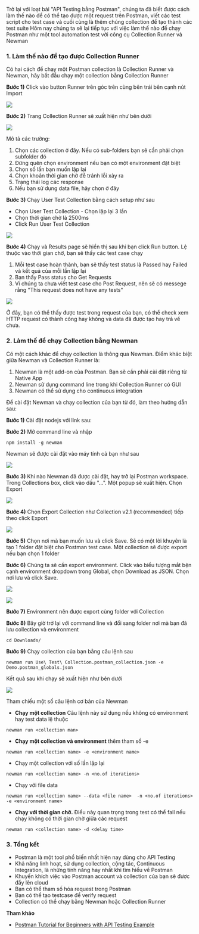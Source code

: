 Trở lại với loạt bài "API Testing bằng Postman", chúng ta đã biết được cách làm thế nào để có thể tạo được một request trên Postman, viết các test script cho test case và cuối cùng là thêm chúng collection để tạo thành các test suite
Hôm nay chúng ta sẽ lại tiếp tục với việc làm thế nào để chạy Postman như một tool automation test với công cụ Collection Runner và Newman

### 1. Làm thế nào để tạo được Collection Runner

Có hai cách để chạy một Postman collection là Collection Runner và Newman, hãy bắt đầu chạy một collection bằng Collection Runner

**Bước 1)** Click vào button Runner trên góc trên cùng bên trái bên cạnh nút Import

![](https://images.viblo.asia/ed18857f-f1d0-4839-accb-2ef1530e39c2.png)

**Bước 2)** Trang Collection Runner sẽ xuất hiện như bên dưới

![](https://images.viblo.asia/1065b27d-dfec-4b24-87d3-bbc3718f7e75.png)

Mô tả các trường:
1. Chọn các collection ở đây. Nếu có sub-folders bạn sẽ cần phải chọn subfolder đó
2. Đừng quên chọn environment nếu bạn có một environment đặt biệt
3. Chọn số lần bạn muốn lặp lại
4. Chọn khoản thời gian chờ để tránh lỗi xảy ra
5. Trạng thái log các response
6. Nếu bạn sử dụng data file, hãy chọn ở đây

**Bước 3)** Chạy User Test Collection bằng cách setup như sau

- Chọn User Test Collection - Chọn lặp lại 3 lần
- Chọn thời gian chờ là 2500ms
- Click Run User Test Collection

![](https://images.viblo.asia/38d3f2a3-4045-4550-a7fb-b6a2ee1fe4bb.png)

**Bước 4)** Chạy và Results page sẽ hiển thị sau khi bạn click Run button. Lệ thuộc vào thời gian chờ, bạn sẽ thấy các test case chạy

1. Mỗi test case hoàn thành, bạn sẽ thấy test status là Passed hay Failed và kết quả của mỗi lần lặp lại
2. Bạn thấy Pass status cho Get Requests
3. Vì chúng ta chưa viết test case cho Post Request, nên sẽ có messege rằng "This request does not have any tests"

![](https://images.viblo.asia/87c88626-1ebb-45bd-95a9-8d6f15b65743.png)

Ở đây, bạn có thể thấy được test trong request của bạn, có thể check xem HTTP request có thành công hay không và data đã được tạo hay trả về chưa.

### 2. Làm thế để chạy Collection bằng Newman

Có một cách khác để chạy collection là thông qua Newman. Điểm khác biệt giữa Newman và Collection Runner là:

1. Newman là một add-on của Postman. Bạn sẽ cần phải cài đặt riêng từ Native App
2. Newman sử dụng command line trong khi Collection Runner có GUI
3. Newman có thể sử dụng cho continuous integration

Để cài đặt Newman và chạy collection của bạn từ đó, làm theo hướng dẫn sau:

**Bước 1)** Cài đặt nodejs với link sau: [](http://nodejs.org/download/)

**Bước 2)** Mở command line và nhập

```
npm install -g newman 
```

Newman sẽ được cài đặt vào máy tính cả bạn như sau

![](https://images.viblo.asia/90647930-d164-4efa-8447-022a4f4633b4.png)

**Bước 3)** Khi nào Newman đã được cài đặt, hay trở lại Postman workspace. Trong Collections box, click vào dấu "...". Một popup sẽ xuất hiện. Chọn Export

![](https://images.viblo.asia/c44f8d92-3c0b-4ed7-9128-492464ef5c71.png)

**Bước 4)** Chọn Export Collection như Collection v2.1 (recommended) tiếp theo click Export

![](https://images.viblo.asia/da6e2ea5-5257-41c8-961c-f11b69b5e11b.png)

**Bước 5)** Chọn nơi mà bạn muốn lưu và click Save. Sẽ có một lời khuyên là tạo 1 folder đặt biệt cho Postman test case. Một collection sẽ được export nếu bạn chọn 1 folder

**Bước 6)** Chúng ta sẽ cần export environment. Click vào biểu tượng mắt bện cạnh environment dropdown trong Global, chọn Download as JSON. Chọn nơi lưu và click Save.

![](https://images.viblo.asia/696b20f6-2e89-4ab9-823c-f691d6f3c2a1.png)

![](https://images.viblo.asia/95d9a877-fe38-4ff3-a6f8-d646d3a5d401.png)

**Bước 7)** Environment nên được export cùng folder với Collection

**Bước 8)** Bây giờ trở lại với command line và đổi sang folder nơi mà bạn đã lưu collection và environment

```
cd Downloads/
```

**Bước 9)** Chạy collection của bạn bằng câu lệnh sau

```
newman run Use\ Test\ Collection.postman_collection.json -e Demo.postman_globals.json
```

Kết quả sau khi chạy sẽ xuất hiện như bên dưới

![](https://images.viblo.asia/6f47ea4b-c599-407c-9ff9-dfde8d96f286.png)

Tham chiếu một số câu lệnh cơ bản của Newman

-  **Chạy một collection** Câu lệnh này sử dụng nếu không có environment hay test data lệ thuộc

```
newman run <collection man>
```

-  **Chạy một collection và environment** thêm tham số -e

```
newman run <collection name> -e <environment name> 
```

-  Chạy một collection với số lần lặp lại

```
newman run <collection name> -n <no.of iterations>
```

-  Chạy với file data

```
newman run <collection name> --data <file name>  -n <no.of iterations> -e <environment name> 
```

- **Chạy với thời gian chờ.** Điều này quan trọng trong test có thể fail nếu chạy không có thời gian chờ giữa các request

```
newman run <collection name> -d <delay time>
```

### 3. Tổng kết

- Postman là một tool phổ biến nhất hiện nay dùng cho API Testing
- Khả năng linh hoạt, sử dụng collection, cộng tác, Continuous Integration, là những tính năng hay nhất khi tìm hiểu về Postman
- Khuyến khích việc vào Postman account và collection của bạn sẽ được đẩy lên cloud
- Bạn có thể tham số hóa request trong Postman
- Bạn có thể tạo testcase để verify request
- Collection có thể chạy bằng Newman hoặc Collection Runner

**Tham khảo**

- [Postman Tutorial for Beginners with API Testing Example](https://www.guru99.com/postman-tutorial.html)